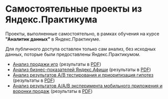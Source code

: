# Самостоятельные проекты из Яндекс.Практикума

Проекты, выполненные самостоятельно, в рамках обучения на курсе **"Аналитик данных"** в Яндекс.Практикуме.

Для публичного доступа оставлен только сам анализ, без исходных данных, поторые были предоставлены Яндекс.Практикумом.

- [Анализ продажи игр](1-GamesSalesAnalysis) (результаты в [PDF](1-GamesSalesAnalysis/GamesSalesAnalysis.pdf))
- [Анализ бизнес-показателей Яндекс.Афиши](2-BusinessMetricsAnalysis) (результаты в [PDF](2-BusinessMetricsAnalysis/BusinessMetricsAnalysis.pdf))
- [Анализ результатов A/B тестирования и приоритизация гипотез](3-ABtestingAnalysis) (результаты в [PDF](3-ABtestingAnalysis/ABtestingAnalysis.pdf))
- [Анализ результатов A/A/B эксперимента мобильного приложения и воронки продаж](4-AABtestingApp) (результаты в [PDF](4-AABtestingApp/AABtestingApp.pdf))
